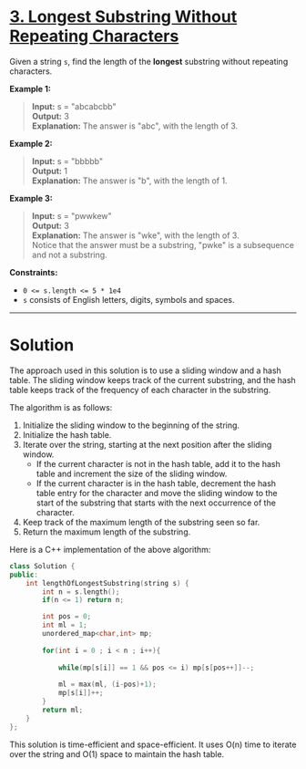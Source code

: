 # [3. Longest Substring Without Repeating Characters](https://leetcode.com/problems/longest-substring-without-repeating-characters/)

Given a string `s`, find the length of the **longest** <a title="Substring
A substring is a contiguous non-empty sequence of characters within a string.">substring</a> without repeating characters.

**Example 1:**

>**Input:** s = "abcabcbb"<br>
**Output:** 3<br>
**Explanation:** The answer is "abc", with the length of 3.

**Example 2:**

>**Input:** s = "bbbbb"<br>
**Output:** 1<br>
**Explanation:** The answer is "b", with the length of 1.

**Example 3:**

>**Input:** s = "pwwkew"<br>
**Output:** 3<br>
**Explanation:** The answer is "wke", with the length of 3.<br>
Notice that the answer must be a substring, "pwke" is a subsequence and not a substring.
 

**Constraints:**

- `0 <= s.length <= 5 * 1e4`
- `s` consists of English letters, digits, symbols and spaces.
---
# Solution

The approach used in this solution is to use a sliding window and a hash table. The sliding window keeps track of the current substring, and the hash table keeps track of the frequency of each character in the substring.

The algorithm is as follows:

1. Initialize the sliding window to the beginning of the string.
2. Initialize the hash table.
3. Iterate over the string, starting at the next position after the sliding window.
    * If the current character is not in the hash table, add it to the hash table and increment the size of the sliding window.
    * If the current character is in the hash table, decrement the hash table entry for the character and move the sliding window to the start of the substring that starts with the next occurrence of the character.
4. Keep track of the maximum length of the substring seen so far.
5. Return the maximum length of the substring.

Here is a C++ implementation of the above algorithm:

```c++
class Solution {
public:
    int lengthOfLongestSubstring(string s) {
        int n = s.length();
        if(n <= 1) return n;

        int pos = 0;
        int ml = 1;
        unordered_map<char,int> mp;
        
        for(int i = 0 ; i < n ; i++){
            
            while(mp[s[i]] == 1 && pos <= i) mp[s[pos++]]--;
            
            ml = max(ml, (i-pos)+1);
            mp[s[i]]++;
        }
        return ml;
    }
};
```

This solution is time-efficient and space-efficient. It uses O(n) time to iterate over the string and O(1) space to maintain the hash table.